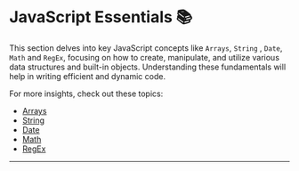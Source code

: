 # JavaScript Essentials 📚

This section delves into key JavaScript concepts like `Arrays`, `String` , `Date`, `Math` and `RegEx`, focusing on how to create, manipulate, and utilize various data structures and built-in objects. Understanding these fundamentals will help in writing efficient and dynamic code.

For more insights, check out these topics:

- [Arrays](./Methods/Arrays.md)
- [String](./Methods/String.md)
- [Date](./Methods/Date.md)
- [Math](./Methods/Math.md)
- [RegEx](./Methods/RegEx.md)

---
